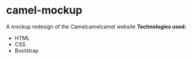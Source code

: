 # camel-mockup
A mockup redesign of the Camelcamelcamel website
**Technologies used:**

- HTML
- CSS
- Bootstrap
